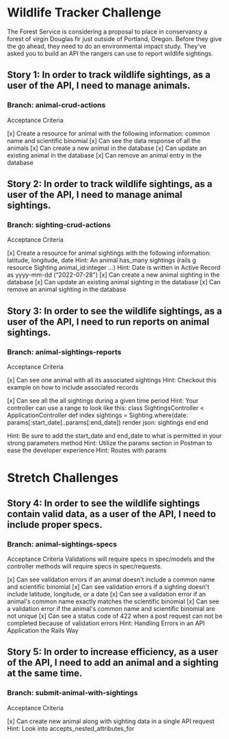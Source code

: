 # Wildlife Tracker Challenge
The Forest Service is considering a proposal to place in conservancy a forest of virgin Douglas fir just outside of Portland, Oregon. Before they give the go ahead, they need to do an environmental impact study. They've asked you to build an API the rangers can use to report wildlife sightings.

## Story 1: In order to track wildlife sightings, as a user of the API, I need to manage animals.

### Branch: animal-crud-actions

Acceptance Criteria

[x] Create a resource for animal with the following information: common name and scientific binomial
[x] Can see the data response of all the animals
[x] Can create a new animal in the database
[x] Can update an existing animal in the database
[x] Can remove an animal entry in the database


## Story 2: In order to track wildlife sightings, as a user of the API, I need to manage animal sightings.

### Branch: sighting-crud-actions

Acceptance Criteria

[x] Create a resource for animal sightings with the following information: latitude, longitude, date
Hint: An animal has_many sightings (rails g resource Sighting animal_id:integer ...)
Hint: Date is written in Active Record as yyyy-mm-dd (“2022-07-28")
[x] Can create a new animal sighting in the database
[x] Can update an existing animal sighting in the database
[x] Can remove an animal sighting in the database


## Story 3: In order to see the wildlife sightings, as a user of the API, I need to run reports on animal sightings.

### Branch: animal-sightings-reports

Acceptance Criteria

[x] Can see one animal with all its associated sightings
Hint: Checkout this example on how to include associated records

[x] Can see all the all sightings during a given time period
Hint: Your controller can use a range to look like this:
class SightingsController < ApplicationController
  def index
    sightings = Sighting.where(date: params[:start_date]..params[:end_date])
    render json: sightings
  end
end

Hint: Be sure to add the start_date and end_date to what is permitted in your strong parameters method
Hint: Utilize the params section in Postman to ease the developer experience
Hint: Routes with params


# Stretch Challenges

## Story 4: In order to see the wildlife sightings contain valid data, as a user of the API, I need to include proper specs.

### Branch: animal-sightings-specs

Acceptance Criteria
Validations will require specs in spec/models and the controller methods will require specs in spec/requests.

[x] Can see validation errors if an animal doesn't include a common name and scientific binomial
[x] Can see validation errors if a sighting doesn't include latitude, longitude, or a date
[x] Can see a validation error if an animal's common name exactly matches the scientific binomial
[x] Can see a validation error if the animal's common name and scientific binomial are not unique
[x] Can see a status code of 422 when a post request can not be completed because of validation errors
Hint: Handling Errors in an API Application the Rails Way


## Story 5: In order to increase efficiency, as a user of the API, I need to add an animal and a sighting at the same time.

### Branch: submit-animal-with-sightings

Acceptance Criteria

[x] Can create new animal along with sighting data in a single API request
Hint: Look into accepts_nested_attributes_for

